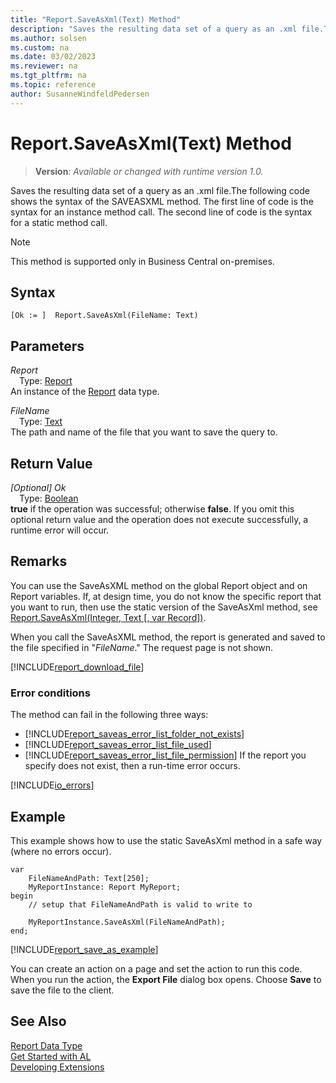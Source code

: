 ```yaml
---
title: "Report.SaveAsXml(Text) Method"
description: "Saves the resulting data set of a query as an .xml file.The following code shows the syntax of the SAVEASXML method."
ms.author: solsen
ms.custom: na
ms.date: 03/02/2023
ms.reviewer: na
ms.tgt_pltfrm: na
ms.topic: reference
author: SusanneWindfeldPedersen
---
```

[//]: # (START>DO_NOT_EDIT)
[//]: # (IMPORTANT:Do not edit any of the content between here and the END>DO_NOT_EDIT.)
[//]: # (Any modifications should be made in the .xml files in the ModernDev repo.)
# Report.SaveAsXml(Text) Method
> **Version**: _Available or changed with runtime version 1.0._

Saves the resulting data set of a query as an .xml file.The following code shows the syntax of the SAVEASXML method. The first line of code is the syntax for an instance method call. The second line of code is the syntax for a static method call.

> [!NOTE]
> This method is supported only in Business Central on-premises.

## Syntax
```AL
[Ok := ]  Report.SaveAsXml(FileName: Text)
```
## Parameters
*Report*  
&emsp;Type: [Report](report-data-type.md)  
An instance of the [Report](report-data-type.md) data type.  

*FileName*  
&emsp;Type: [Text](../text/text-data-type.md)  
The path and name of the file that you want to save the query to.  


## Return Value
*[Optional] Ok*  
&emsp;Type: [Boolean](../boolean/boolean-data-type.md)  
**true** if the operation was successful; otherwise **false**.   If you omit this optional return value and the operation does not execute successfully, a runtime error will occur.  


[//]: # (IMPORTANT: END>DO_NOT_EDIT)

## Remarks  
You can use the SaveAsXML method on the global Report object and on Report variables. If, at design time, you do not know the specific report that you want to run, then use the static version of the SaveAsXml method, see [Report.SaveAsXml(Integer, Text [, var Record])](./report-saveasxml-method.md).  

When you call the SaveAsXML method, the report is generated and saved to the file specified in "*FileName*." The request page is not shown.  

[!INCLUDE[report_download_file](../../includes/include-report-download-file.md)]

### Error conditions  
The method can fail in the following three ways:
- [!INCLUDE[report_saveas_error_list_folder_not_exists](../../includes/include-report-saveas-error-list-folder-not-exists.md)]
- [!INCLUDE[report_saveas_error_list_file_used](../../includes/include-report-saveas-error-list-file-used.md)]
- [!INCLUDE[report_saveas_error_list_file_permission](../../includes/include-report-saveas-error-list-file-permission.md)]
If the report you specify does not exist, then a run-time error occurs.  


[!INCLUDE[io_errors](../../includes/include-io-errors.md)]

## Example

This example shows how to use the static SaveAsXml method in a safe way (where no errors occur).

```al
var
    FileNameAndPath: Text[250];
    MyReportInstance: Report MyReport;    
begin
    // setup that FileNameAndPath is valid to write to

    MyReportInstance.SaveAsXml(FileNameAndPath);
end;
```  

[!INCLUDE[report_save_as_example](../../includes/include-report-saveas-example.md)]


You can create an action on a page and set the action to run this code. When you run the action, the **Export File** dialog box opens. Choose **Save** to save the file to the client.  


## See Also
[Report Data Type](report-data-type.md)  
[Get Started with AL](../../devenv-get-started.md)  
[Developing Extensions](../../devenv-dev-overview.md)